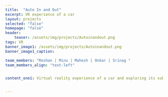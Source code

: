 ```yaml
---
title:  "Auto In and Out"
excerpt: VR experience of a car
layout: projects  
selected: "false"
homepage: "false"
header:
    teaser: /assets/img/projects/Autoinandout.png
tags: VR
banner_image1: /assets/img/projects/Autoinandout.png
banner_image1_caption:

team_members: "Roshan | Minu | Mahesh | Onkar | Srinag "
team_members_align: "text-left"


content_one1: Virtual reality experience of a car and exploring its subsystem is the goal of this project. Head mounted display and VR box controller is used as a tool to experience the scenario. By gazing through the display, sub parts specifications of the car are displayed for the viewer. Also, the user can sit or stay in any position for the experience and for moving forward, a controller should be used. For turning all-around, the head mounted display can be viewed all 360 degree. The ultimate aim is to provide detail of all subsystem of every car by just viewing at that point.


---
```

